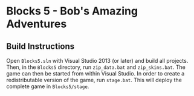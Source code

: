 Blocks 5 - Bob's Amazing Adventures
===================================

Build Instructions
------------------
Open `Blocks5.sln` with Visual Studio 2013 (or later) and build all projects. Then, in the `Blocks5` directory, run `zip_data.bat` and `zip_skins.bat`. The game can then be started from within Visual Studio. In order to create a redistributable version of the game, run `stage.bat`. This will deploy the complete game in `Blocks5/stage`.